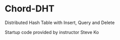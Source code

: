 Chord-DHT
=========

Distributed Hash Table with Insert, Query and Delete

Startup code provided by instructor Steve Ko
